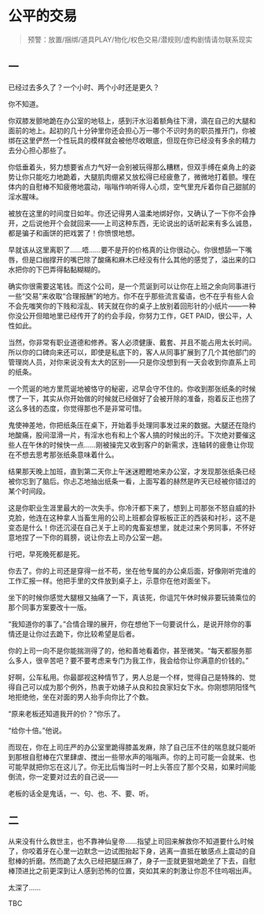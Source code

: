 # 公平的交易

> 预警：放置/捆绑/道具PLAY/物化/权色交易/潜规则/虚构剧情请勿联系现实

## 一

已经过去多久了？一个小时、两个小时还是更久？

你不知道。

你双膝发颤地跪在办公室的地毯上，感到汗水沿着额角往下滑，滴在自己的大腿和面前的地上。起初的几十分钟里你还会担心万一哪个不识时务的职员推开门，你被绑在这里俨然一个性玩具的模样就会被他尽收眼底，但现在你已经没有多余的精力去分心担心那些了。

你低垂着头，努力想要省点力气好一会别被玩得那么糟糕，但双手缚在桌角上的姿势让你只能吃力地跪着，大腿肌肉绷紧又放松得已经疲惫了，微微地打着颤。埋在体内的自慰棒不知疲倦地震动，嗡嗡作响听得人心烦，空气里充斥着你自己甜腻的淫水腥味。

被放在这里的时间度日如年。你还记得男人温柔地绑好你，又确认了一下你不会挣开，之后说他开个会就回来——上司这种东西，无论说出的话听起来有多么诚恳，都是骗子和画饼的把戏罢了！你愤恨地想。

早就该从这里离职了……唔……要不是开的价格真的让你很动心。你很想舔一下嘴唇，但是口枷撑开的嘴巴除了酸痛和麻木已经没有什么其他的感觉了，溢出来的口水把你的下巴弄得黏黏糊糊的。

确实你很需要这笔钱。而这个公司，是一个荒诞到可以让你在上班之余向同事进行一些“交易”来收取“合理报酬”的地方。你不在乎那些流言蜚语，也不在乎有些人会不会先嗤笑你的下贱和淫乱、转天就在你的桌子上放别着回形针的小纸片——一种你没公开但暗地里已经传开了的约会手段，你努力工作，GET PAID，很公平，人性如此。

当然，你非常有职业道德和修养。客人必须健康、戴套、并且不能占用太长时间。所以你的口碑向来还可以，即使是私底下的，客人从同事扩展到了几个其他部门的管理岗人员，对你来说没有太大的区别——只是你没想到有一天会收到你直系上司的纸条。

一个荒诞的地方里荒诞地被恪守的秘密，迟早会守不住的。你收到那张纸条的时候愣了一下，其实从你开始做的时候就已经做好了会被开除的准备，抱着反正也捞了这么多钱的态度，你觉得那也不是非常可惜。

鬼使神差地，你把纸条压在桌下，开始着手处理同事发过来的数据。大腿还在隐约地酸痛，股间湿滑一片，有淫水也有和上个客人搞的时候出的汗。下次绝对要催这些人在午休的时候快一点……刚被操完又收到客户的新需求，连轴转的疲惫让你现在不想去思考那张纸条意味着什么。

结果那天晚上加班，直到第二天你上午迷迷瞪瞪地来办公室，才发现那张纸条已经被你忘到了脑后。你忐忑地抽出纸条一看，上面写着的赫然是昨天已经被你错过的某个时间段。

这是你职业生涯里最大的一次失手。你冷汗都下来了，想到上司那张不怒自威的扑克脸，他连在这种拿人当畜生用的公司上班都会穿板板正正的西装和衬衫，这不是变态是什么！你还沉浸在自己关于上司的鬼畜妄想里，就走过来个男同事，不怀好意地捏了一下你的肩膀，说让你去上司办公室一趟。

行吧，早死晚死都是死。

你去了。你的上司还是穿得一丝不苟，坐在他专属的办公桌后面，好像刚听完谁的工作汇报一样。他把手里的文件放到桌子上，示意你在他对面坐下。

坐下的时候你感觉大腿根又抽痛了一下，真该死，你诅咒午休时候非要玩骑乘位的那个同事方案要改十一版。

“我知道你的事了。”合情合理的展开，你在想他下一句要说什么，是说开除你的事情还是让你过去跪下，你比较希望是后者。

你的上司一向不是你能揣测得了的，他和善地看着你，甚至微笑。“每天都服务那么多人，很辛苦吧？要不要考虑来专门为我工作，我会给你让你满意的价钱的。”

好啊，公车私用。你最鄙视这种情节了，男人总是一个样，觉得自己是特殊的、觉得自己可以成为那个例外，热衷于劝婊子从良和拉良家妇女下水。你刚想阴阳怪气地拒绝他，坐在对面的男人抬手向你比了个数。

“原来老板还知道我开的价？”你乐了。

“给你十倍。”他说。

而现在，你在上司庄严的办公室里跪得膝盖发麻，除了自己压不住的喘息就只能听到那根自慰棒在穴里肆虐、搅出一些带水声的嗡嗡声。你的上司可能一会就来、也可能早就把你忘在这儿了。你无比后悔当时一时上头答应了那个交易，如果时间能倒流，你一定要对过去的自己说——

老板的话全是鬼话，一、句、也、不、要、听。

## 二

从来没有什么救世主，也不靠神仙皇帝……指望上司回来解救你不知道要什么时候了，你咬着牙在心里一边默念一边试图抬起下身，逃离一直抵在敏感点上震动的自慰棒的折磨。然而跪了太久已经把腿压麻了，身子一歪就更狠地跪坐了下去，自慰棒顶进比之前更深到让人感到恐怖的位置，突如其来的刺激让你忍不住呜咽出声。

太深了……

TBC